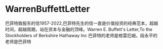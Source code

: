 # WarrenBuffettLetter
巴菲特致股东的信1957-2022,巴菲特先生的信一直是价值投资的经典范本，超越时间，超越周期，站在资本与金融的顶峰。Warren E. Buffett's Letter,To the Stockholders of Berkshire Hathaway Inc
巴菲特的老师是格雷厄姆，段永平的老师是巴菲特


